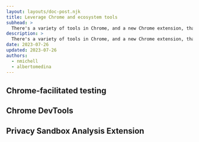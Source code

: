 ```yaml
---
layout: layouts/doc-post.njk
title: Leverage Chrome and ecosystem tools
subhead: >
  There's a variety of tools in Chrome, and a new Chrome extension, that will help you understand your current state of cookie usage.
description: >
  There's a variety of tools in Chrome, and a new Chrome extension, that will help you understand your current state of cookie usage.
date: 2023-07-26
updated: 2023-07-26
authors:
  - nmichell
  - albertomedina
---
```



## Chrome-facilitated testing

## Chrome DevTools

## Privacy Sandbox Analysis Extension
